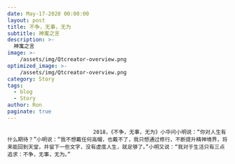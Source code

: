 ```yaml
---
date: May-17-2020 00:00:00
layout: post
title: 不争，无事，无为
subtitle: 神寓之言
description: >-
  神寓之言
image: >-
    /assets/img/Qtcreator-overview.png
optimized_image: >-
    /assets/img/Qtcreator-overview.png
category: Story
tags:
  - blog
  - Story
author: Ron
paginate: true
---
```


							　　2018，《不争，无事，无为》小华问小明说：“你对人生有什么期待？”小明说：“我不想戴任何高帽，也戴不了，我只想通过修行，不断提升精神境界，将来能回到天堂，并留下一些文字，没有虚度人生，就足够了。”小明又说：“我对于生活只有三点追求：不争，无事，无为。”
							
							
						